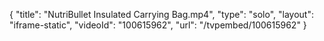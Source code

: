 {
    "title": "NutriBullet Insulated Carrying Bag.mp4",
    "type": "solo",
    "layout": "iframe-static",
    "videoId": "100615962",
    "url": "\/tvpembed\/100615962"
}